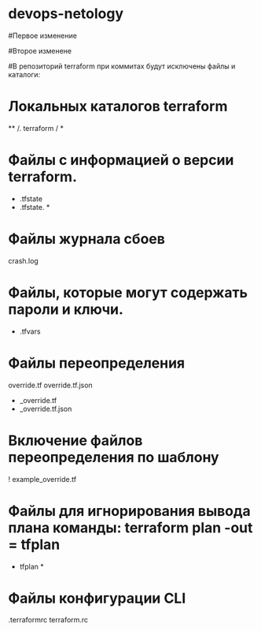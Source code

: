 # devops-netology

#Первое изменение

#Второе изменене

#В  репозиторий terraform при коммитах будут исключены файлы и каталоги:

# Локальных каталогов terraform
** /. terraform / *

# Файлы с информацией о версии terraform.
* .tfstate
* .tfstate. *

# Файлы журнала сбоев
crash.log

# Файлы, которые могут содержать пароли и ключи.
* .tfvars

# Файлы переопределения
override.tf
override.tf.json
* _override.tf
* _override.tf.json

# Включение файлов переопределения по шаблону
! example_override.tf

# Файлы для игнорирования вывода плана команды: terraform plan -out = tfplan
* tfplan *

# Файлы конфигурации CLI
.terraformrc
terraform.rc




